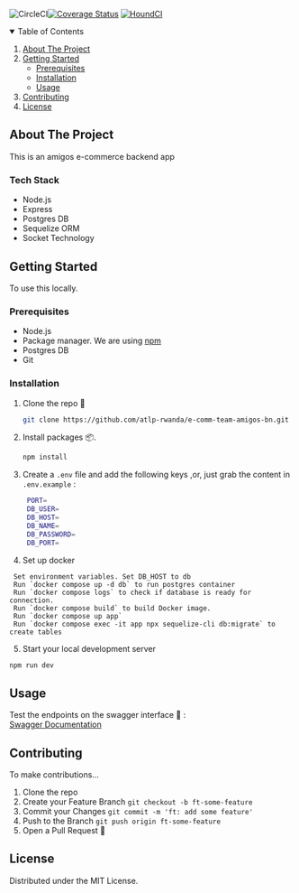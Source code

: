 ![CircleCI](https://circleci.com/gh/atlp-rwanda/e-comm-team-amigos-bn.svg?style=svg&circle-token=98f879ef16fb4e3428dcc029a5d03636afbeb563)<a href='https://coveralls.io/github/atlp-rwanda/e-comm-team-amigos-bn?branch=ch-Coveralls-coverage-%23184581165'><img src='https://coveralls.io/repos/github/atlp-rwanda/e-comm-team-amigos-bn/badge.svg?branch=ch-Coveralls-coverage-%23184581165' alt='Coverage Status' /></a>
[![HoundCI](https://img.shields.io/badge/houndci-checked-brightgreen.svg)](https://houndci.com)

<details open="open">
  <summary>Table of Contents</summary>
  <ol>
    <li>
      <a href="#about-the-project">About The Project</a>
    </li>
    <li>
      <a href="#getting-started">Getting Started</a>
      <ul>
        <li><a href="#prerequisites">Prerequisites</a></li>
        <li><a href="#installation">Installation</a></li>
        <li><a href="#usage">Usage</a></li>
      </ul>
    </li>
    <li><a href="#contributing">Contributing</a></li>
    <li><a href="#license">License</a></li>
  </ol>
</details>

## About The Project

This is an amigos e-commerce backend app

### Tech Stack

- []() Node.js
- []() Express
- []() Postgres DB
- []() Sequelize ORM
- []() Socket Technology

## Getting Started

To use this locally.

### Prerequisites

- []() Node.js
- []() Package manager. We are using [npm](https://www.npmjs.com/)
- []() Postgres DB
- []() Git

### Installation

1. Clone the repo 💫
   ```sh
   git clone https://github.com/atlp-rwanda/e-comm-team-amigos-bn.git
   ```
2. Install packages 📦.
   ```sh
   npm install
   ```
3. Create a `.env` file and add the following keys ,or, just grab the content in `.env.example` :
   ```sh
    PORT=
    DB_USER=
    DB_HOST=
    DB_NAME=
    DB_PASSWORD=
    DB_PORT=
   ```
4. Set up docker
```
 Set environment variables. Set DB_HOST to db
 Run `docker compose up -d db` to run postgres container
 Run `docker compose logs` to check if database is ready for connection.
 Run `docker compose build` to build Docker image.
 Run `docker compose up app`
 Run `docker compose exec -it app npx sequelize-cli db:migrate` to create tables
```

5. Start your local development server

```sh
npm run dev
```

## Usage
Test the endpoints on the swagger interface 🧪 :  
[Swagger Documentation](https://e-comm-team-amigos-bn-project.onrender.com/docs)

## Contributing 

To make contributions...

1. Clone the repo
1. Create your Feature Branch `git checkout -b ft-some-feature`
1. Commit your Changes `git commit -m 'ft: add some feature'`
1. Push to the Branch `git push origin ft-some-feature`
1. Open a Pull Request 👊

## License

Distributed under the MIT License.